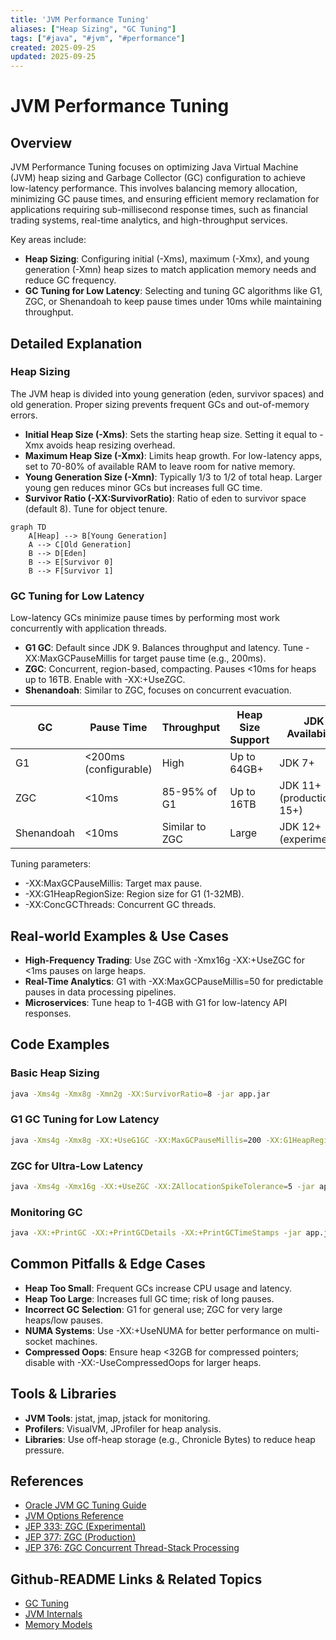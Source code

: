 ```yaml
---
title: 'JVM Performance Tuning'
aliases: ["Heap Sizing", "GC Tuning"]
tags: ["#java", "#jvm", "#performance"]
created: 2025-09-25
updated: 2025-09-25
---
```


# JVM Performance Tuning

## Overview

JVM Performance Tuning focuses on optimizing Java Virtual Machine (JVM) heap sizing and Garbage Collector (GC) configuration to achieve low-latency performance. This involves balancing memory allocation, minimizing GC pause times, and ensuring efficient memory reclamation for applications requiring sub-millisecond response times, such as financial trading systems, real-time analytics, and high-throughput services.

Key areas include:
- **Heap Sizing**: Configuring initial (-Xms), maximum (-Xmx), and young generation (-Xmn) heap sizes to match application memory needs and reduce GC frequency.
- **GC Tuning for Low Latency**: Selecting and tuning GC algorithms like G1, ZGC, or Shenandoah to keep pause times under 10ms while maintaining throughput.

## Detailed Explanation

### Heap Sizing

The JVM heap is divided into young generation (eden, survivor spaces) and old generation. Proper sizing prevents frequent GCs and out-of-memory errors.

- **Initial Heap Size (-Xms)**: Sets the starting heap size. Setting it equal to -Xmx avoids heap resizing overhead.
- **Maximum Heap Size (-Xmx)**: Limits heap growth. For low-latency apps, set to 70-80% of available RAM to leave room for native memory.
- **Young Generation Size (-Xmn)**: Typically 1/3 to 1/2 of total heap. Larger young gen reduces minor GCs but increases full GC time.
- **Survivor Ratio (-XX:SurvivorRatio)**: Ratio of eden to survivor space (default 8). Tune for object tenure.

```mermaid
graph TD
    A[Heap] --> B[Young Generation]
    A --> C[Old Generation]
    B --> D[Eden]
    B --> E[Survivor 0]
    B --> F[Survivor 1]
```

### GC Tuning for Low Latency

Low-latency GCs minimize pause times by performing most work concurrently with application threads.

- **G1 GC**: Default since JDK 9. Balances throughput and latency. Tune -XX:MaxGCPauseMillis for target pause time (e.g., 200ms).
- **ZGC**: Concurrent, region-based, compacting. Pauses <10ms for heaps up to 16TB. Enable with -XX:+UseZGC.
- **Shenandoah**: Similar to ZGC, focuses on concurrent evacuation.

| GC | Pause Time | Throughput | Heap Size Support | JDK Availability |
|----|------------|------------|-------------------|------------------|
| G1 | <200ms (configurable) | High | Up to 64GB+ | JDK 7+ |
| ZGC | <10ms | 85-95% of G1 | Up to 16TB | JDK 11+ (production in 15+) |
| Shenandoah | <10ms | Similar to ZGC | Large | JDK 12+ (experimental) |

Tuning parameters:
- -XX:MaxGCPauseMillis: Target max pause.
- -XX:G1HeapRegionSize: Region size for G1 (1-32MB).
- -XX:ConcGCThreads: Concurrent GC threads.

## Real-world Examples & Use Cases

- **High-Frequency Trading**: Use ZGC with -Xmx16g -XX:+UseZGC for <1ms pauses on large heaps.
- **Real-Time Analytics**: G1 with -XX:MaxGCPauseMillis=50 for predictable pauses in data processing pipelines.
- **Microservices**: Tune heap to 1-4GB with G1 for low-latency API responses.

## Code Examples

### Basic Heap Sizing
```bash
java -Xms4g -Xmx8g -Xmn2g -XX:SurvivorRatio=8 -jar app.jar
```

### G1 GC Tuning for Low Latency
```bash
java -Xms4g -Xmx8g -XX:+UseG1GC -XX:MaxGCPauseMillis=200 -XX:G1HeapRegionSize=16m -jar app.jar
```

### ZGC for Ultra-Low Latency
```bash
java -Xms4g -Xmx16g -XX:+UseZGC -XX:ZAllocationSpikeTolerance=5 -jar app.jar
```

### Monitoring GC
```bash
java -XX:+PrintGC -XX:+PrintGCDetails -XX:+PrintGCTimeStamps -jar app.jar
```

## Common Pitfalls & Edge Cases

- **Heap Too Small**: Frequent GCs increase CPU usage and latency.
- **Heap Too Large**: Increases full GC time; risk of long pauses.
- **Incorrect GC Selection**: G1 for general use; ZGC for very large heaps/low pauses.
- **NUMA Systems**: Use -XX:+UseNUMA for better performance on multi-socket machines.
- **Compressed Oops**: Ensure heap <32GB for compressed pointers; disable with -XX:-UseCompressedOops for larger heaps.

## Tools & Libraries

- **JVM Tools**: jstat, jmap, jstack for monitoring.
- **Profilers**: VisualVM, JProfiler for heap analysis.
- **Libraries**: Use off-heap storage (e.g., Chronicle Bytes) to reduce heap pressure.

## References

- [Oracle JVM GC Tuning Guide](https://docs.oracle.com/javase/8/docs/technotes/guides/vm/gctuning/)
- [JVM Options Reference](https://docs.oracle.com/javase/8/docs/technotes/tools/unix/java.html)
- [JEP 333: ZGC (Experimental)](https://openjdk.java.net/jeps/333)
- [JEP 377: ZGC (Production)](https://openjdk.java.net/jeps/377)
- [JEP 376: ZGC Concurrent Thread-Stack Processing](https://openjdk.java.net/jeps/376)

## Github-README Links & Related Topics

- [GC Tuning](../gc-tuning/)
- [JVM Internals](../jvm-internals-and-classloading/)
- [Memory Models](../memory-models/)